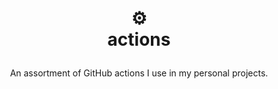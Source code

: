 <h1>
<p align="center">
  ⚙️
  <br>actions
</h1>
  <p align="center">
    An assortment of GitHub actions I use in my personal projects.
  </p>
</p>
